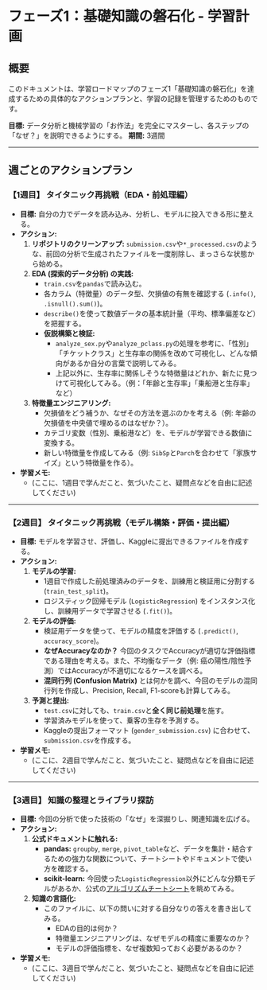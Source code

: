 # フェーズ1：基礎知識の磐石化 - 学習計画

## 概要

このドキュメントは、学習ロードマップのフェーズ1「基礎知識の磐石化」を達成するための具体的なアクションプランと、学習の記録を管理するためのものです。

**目標:** データ分析と機械学習の「お作法」を完全にマスターし、各ステップの「なぜ？」を説明できるようにする。
**期間:** 3週間

---

## 週ごとのアクションプラン

### 【1週目】 タイタニック再挑戦（EDA・前処理編）

*   **目標:** 自分の力でデータを読み込み、分析し、モデルに投入できる形に整える。
*   **アクション:**
    1.  **リポジトリのクリーンアップ:** `submission.csv`や`*_processed.csv`のような、前回の分析で生成されたファイルを一度削除し、まっさらな状態から始める。
    2.  **EDA (探索的データ分析) の実践:**
        *   `train.csv`を`pandas`で読み込む。
        *   各カラム（特徴量）のデータ型、欠損値の有無を確認する (`.info()`, `.isnull().sum()`)。
        *   `describe()`を使って数値データの基本統計量（平均、標準偏差など）を把握する。
        *   **仮説構築と検証:**
            *   `analyze_sex.py`や`analyze_pclass.py`の処理を参考に、「性別」「チケットクラス」と生存率の関係を改めて可視化し、どんな傾向があるか自分の言葉で説明してみる。
            *   上記以外に、生存率に関係しそうな特徴量はどれか、新たに見つけて可視化してみる。（例：「年齢と生存率」「乗船港と生存率」など）
    3.  **特徴量エンジニアリング:**
        *   欠損値をどう補うか、なぜその方法を選ぶのかを考える（例: 年齢の欠損値を中央値で埋めるのはなぜか？）。
        *   カテゴリ変数（性別、乗船港など）を、モデルが学習できる数値に変換する。
        *   新しい特徴量を作成してみる（例: `SibSp`と`Parch`を合わせて「家族サイズ」という特徴量を作る）。
*   **学習メモ:**
    *   (ここに、1週目で学んだこと、気づいたこと、疑問点などを自由に記述してください)

---

### 【2週目】 タイタニック再挑戦（モデル構築・評価・提出編）

*   **目標:** モデルを学習させ、評価し、Kaggleに提出できるファイルを作成する。
*   **アクション:**
    1.  **モデルの学習:**
        *   1週目で作成した前処理済みのデータを、訓練用と検証用に分割する (`train_test_split`)。
        *   ロジスティック回帰モデル (`LogisticRegression`) をインスタンス化し、訓練用データで学習させる (`.fit()`)。
    2.  **モデルの評価:**
        *   検証用データを使って、モデルの精度を評価する (`.predict()`, `accuracy_score`)。
        *   **なぜAccuracyなのか？** 今回のタスクでAccuracyが適切な評価指標である理由を考える。また、不均衡なデータ（例: 癌の陽性/陰性予測）ではAccuracyが不適切になるケースを調べる。
        *   **混同行列 (Confusion Matrix)** とは何かを調べ、今回のモデルの混同行列を作成し、Precision, Recall, F1-scoreも計算してみる。
    3.  **予測と提出:**
        *   `test.csv`に対しても、`train.csv`と**全く同じ前処理**を施す。
        *   学習済みモデルを使って、乗客の生存を予測する。
        *   Kaggleの提出フォーマット (`gender_submission.csv`) に合わせて、`submission.csv`を作成する。
*   **学習メモ:**
    *   (ここに、2週目で学んだこと、気づいたこと、疑問点などを自由に記述してください)

---

### 【3週目】 知識の整理とライブラリ探訪

*   **目標:** 今回の分析で使った技術の「なぜ」を深掘りし、関連知識を広げる。
*   **アクション:**
    1.  **公式ドキュメントに触れる:**
        *   **pandas:** `groupby`, `merge`, `pivot_table`など、データを集計・結合するための強力な関数について、チートシートやドキュメントで使い方を確認する。
        *   **scikit-learn:** 今回使った`LogisticRegression`以外にどんな分類モデルがあるか、公式の[アルゴリズムチートシート](https://scikit-learn.org/stable/tutorial/machine_learning_map/index.html)を眺めてみる。
    2.  **知識の言語化:**
        *   このファイルに、以下の問いに対する自分なりの答えを書き出してみる。
            *   EDAの目的は何か？
            *   特徴量エンジニアリングは、なぜモデルの精度に重要なのか？
            *   モデルの評価指標を、なぜ複数知っておく必要があるのか？
*   **学習メモ:**
    *   (ここに、3週目で学んだこと、気づいたこと、疑問点などを自由に記述してください)

